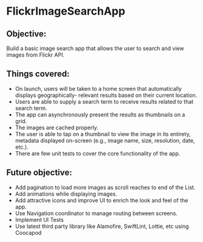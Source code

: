 # FlickrImageSearchApp

## Objective:
Build a basic image search app that allows the user to search and view images from Flickr API.

## Things covered:
* On launch, users will be taken to a home screen that automatically displays geographically- relevant results based on their current location.
* Users are able to supply a search term to receive results related to that search term.
* The app can asynchronously present the results as thumbnails on a grid.
* The images are cached properly.
* The user is able to tap on a thumbnail to view the image in its entirety, metadata displayed on-screen (e.g., image name, size, resolution, date,
etc.).
* There are few unit tests to cover the core functionality of the app.

## Future objective:
* Add pagination to load more images as scroll reaches to end of the List.
* Add animations while displaying images.
* Add attractive icons and improve UI to enrich the look and feel of the app.
* Use Navigation coordinator to manage routing between screens.
* Implement UI Tests
* Use latest third party library like Alamofire, SwiftLint, Lottie, etc using Coocapod

